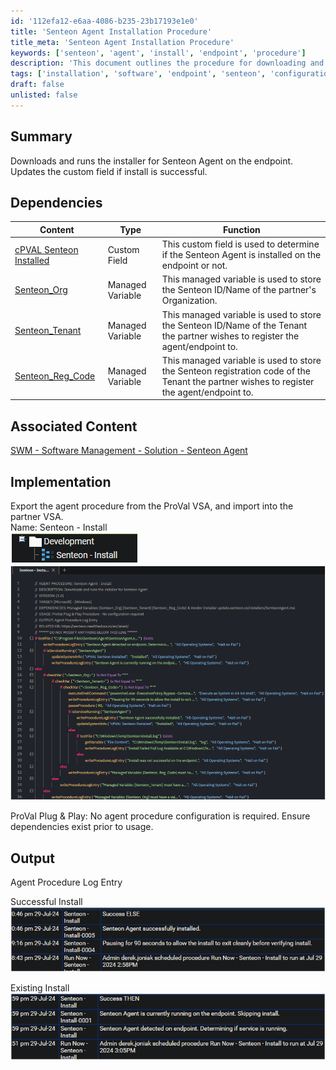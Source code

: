 ```yaml
---
id: '112efa12-e6aa-4086-b235-23b17193e1e0'
title: 'Senteon Agent Installation Procedure'
title_meta: 'Senteon Agent Installation Procedure'
keywords: ['senteon', 'agent', 'install', 'endpoint', 'procedure']
description: 'This document outlines the procedure for downloading and installing the Senteon Agent on endpoints. It includes details on dependencies, implementation steps, and expected output upon successful installation.'
tags: ['installation', 'software', 'endpoint', 'senteon', 'configuration']
draft: false
unlisted: false
---
```

## Summary

Downloads and runs the installer for Senteon Agent on the endpoint. Updates the custom field if install is successful. 

## Dependencies

| Content | Type | Function |
|---------|------|----------|
| [cPVAL Senteon Installed](https://proval.itglue.com/DOC-5078775-16540467) | Custom Field | This custom field is used to determine if the Senteon Agent is installed on the endpoint or not. |
| [Senteon_Org](https://proval.itglue.com/DOC-5078775-16540933) | Managed Variable | This managed variable is used to store the Senteon ID/Name of the partner's Organization. |
| [Senteon_Tenant](https://proval.itglue.com/DOC-5078775-16541049) | Managed Variable | This managed variable is used to store the Senteon ID/Name of the Tenant the partner wishes to register the agent/endpoint to. |
| [Senteon_Reg_Code](https://proval.itglue.com/DOC-5078775-16541285) | Managed Variable | This managed variable is used to store the Senteon registration code of the Tenant the partner wishes to register the agent/endpoint to. |

## Associated Content

[SWM - Software Management - Solution - Senteon Agent](https://proval.itglue.com/DOC-5078775-16541168)

## Implementation

Export the agent procedure from the ProVal VSA, and import into the partner VSA.  
Name: Senteon - Install  
![Image](../../../static/img/Senteon---Install/image_1.png)  
![Image](../../../static/img/Senteon---Install/image_2.png)  

ProVal Plug & Play: No agent procedure configuration is required. Ensure dependencies exist prior to usage.  

## Output

Agent Procedure Log Entry  

Successful Install  
![Image](../../../static/img/Senteon---Install/image_3.png)  

Existing Install  
![Image](../../../static/img/Senteon---Install/image_4.png)  






